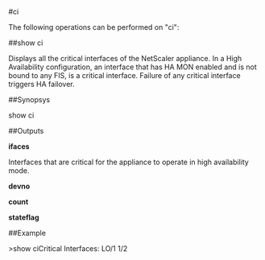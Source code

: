 #ci

The following operations can be performed on "ci":


##show ci

Displays all the critical interfaces of the NetScaler appliance. In a High Availability configuration, an interface that has HA MON enabled and is not bound to any FIS, is a critical interface. Failure of any critical interface triggers HA failover.


##Synopsys

show ci


##Outputs

<b>ifaces</b>
Interfaces that are critical for the appliance to operate in high availability mode.

<b>devno</b>

<b>count</b>

<b>stateflag</b>



##Example

&gt;show ciCritical Interfaces: LO/1 1/2

